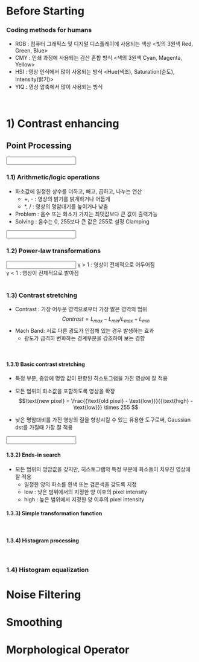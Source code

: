 # Before Starting

### Coding methods for humans
* RGB : 컴퓨터 그래픽스 및 디지털 디스플레이에 사용되는 색상  <빛의 3원색  Red, Green, Blue> 
* CMY : 인쇄 과정에 사용되는 감산 혼합 방식 <색의 3원색 Cyan, Magenta, Yellow>
* HSI : 영상 인식에서 많이 사용되는 방식 <Hue(색조), Saturation(순도), Intensity(밝기)>
* YIQ : 영상 압축에서 많이 사용되는 방식

<br>

# 1) Contrast enhancing
## Point Processing
<input nonlinear image> 

### 1.1) Arithmetic/logic operations
* 화소값에 일정한 상수를 더하고, 빼고, 곱하고, 나누는 연산
  * +, - : 영상의 밝기를 밝게하거나 어둡게
  * *, / : 영상의 명암대기를 높이거나 낮춤
* Problem : 음수 또는 화소가 가지는 최댓값보다 큰 값이 출력가능
* Solving : 음수는 0, 255보다 큰 값은 255로 설정 Clamping
<input operation image>
<br>

### 1.2) Power-law transformations
<input Power-law transformations image>
γ > 1 : 영상이 전체적으로 어두어짐<br/>
γ < 1 : 영상이 전체적으로 밝아짐
<br>
<br>

### 1.3) Contrast stretching
* Contrast : 가장 어두운 영역으로부터 가장 밝은 영역의 범위<br/>
 $$Contrast = L_{max} - L_{min} / L_{max} + L_{min} $$
* Mach Band: 서로 다른 광도가 인접해 있는 경우 발생하는 효과<br/>
  * 광도가 급격히 변화하는 경계부분을 강조하여 보는 경향
<br>

#### 1.3.1) Basic contrast stretching
* 특정 부분, 중앙에 명암 값이 편향된 히스토그램을 가진 영상에 잘 적용
* 모든 범위의 화소값을 포함하도록 영상을 확장<br/>
  $$\text{new pixel} = \frac{{\text{old pixel} - \text{low}}}{{\text{high} - \text{low}}} \times 255 $$

* 낮은 명암대비를 가진 영상의 질을 향상시킬 수 있는 유용한 도구로써, Gaussian dst를 가질때 가장 잘 적용
<input contrast stretching image>
<br>

#### 1.3.2) Ends-in search
* 모든 범위의 명암값을 갖지만, 히스토그램의 특정 부분에 화소들이 치우친 영상에 잘 적용
  * 일정한 양의 화소를 흰색 또는 검은색을 갖도록 지정
  * low : 낮은 범위에서의 지정한 양 이후의 pixel intensity
  * high : 높은 범위에서 지정한 양 이후의 pixel intensity
#### 1.3.3) Simple transformation function
<br>

#### 1.3.4) Histogram processing
<br>

### 1.4) Histogram equalization
 


# Noise Filtering
# Smoothing
# Morphological Operator
